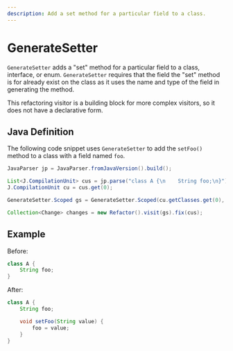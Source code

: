 ```yaml
---
description: Add a set method for a particular field to a class.
---
```


# GenerateSetter

`GenerateSetter` adds a "set" method for a particular field to a class, interface, or enum.
`GenerateSetter` requires that the field the "set" method is for already exist on the class as it uses the name and type of the field in generating the method.

This refactoring visitor is a building block for more complex visitors, so it does not have a declarative form.

## Java Definition

The following code snippet uses `GenerateSetter` to add the `setFoo()` method to a class with a field named `foo`.

```java
JavaParser jp = JavaParser.fromJavaVersion().build();

List<J.CompilationUnit> cus = jp.parse("class A {\n    String foo;\n}"); 
J.CompilationUnit cu = cus.get(0);

GenerateSetter.Scoped gs = GenerateSetter.Scoped(cu.getClasses.get(0), "foo");

Collection<Change> changes = new Refactor().visit(gs).fix(cus);
```

## Example

Before:
```java
class A {
    String foo;
}
```

After:
```java
class A {
    String foo;

    void setFoo(String value) {
        foo = value;
    }
}
```
